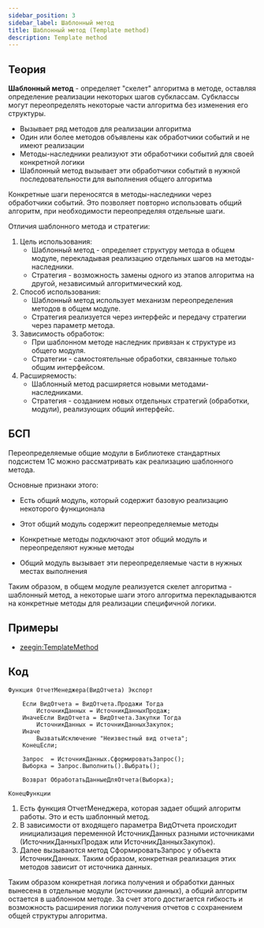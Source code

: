 ```yaml
---
sidebar_position: 3
sidebar_label: Шаблонный метод
title: Шаблонный метод (Template method)
description: Template method
---
```

## Теория
**Шаблонный метод** - определяет "скелет" алгоритма в методе, оставляя определение реализации некоторых шагов субклассам. Субклассы могут переопределять некоторые части алгоритма без изменения его структуры.

- Вызывает ряд методов для реализации алгоритма
- Один или более методов объявлены как обработчики событий и не имеют реализации
- Методы-наследники реализуют эти обработчики событий для своей конкретной логики
- Шаблонный метод вызывает эти обработчики событий в нужной последовательности для выполнения общего алгоритма

Конкретные шаги переносятся в методы-наследники через обработчики событий. Это позволяет повторно использовать общий алгоритм, при необходимости переопределяя отдельные шаги.

Отличия шаблонного метода и стратегии:

1. Цель использования:
    - Шаблонный метод - определяет структуру метода в общем модуле, перекладывая реализацию отдельных шагов на методы-наследники.
    - Стратегия - возможность замены одного из этапов алгоритма на другой, независимый алгоритмический код.
2. Способ использования:
    - Шаблонный метод использует механизм переопределения методов в общем модуле.
    - Стратегия реализуется через интерфейс и передачу стратегии через параметр метода.
3. Зависимость обработок:
    - При шаблонном методе наследник привязан к структуре из общего модуля.
    - Стратегии - самостоятельные обработки, связанные только общим интерфейсом.
4. Расширяемость:
    - Шаблонный метод расширяется новыми методами-наследниками.
    - Стратегия - созданием новых отдельных стратегий (обработки, модули), реализующих общий интерфейс.

## БСП
Переопределяемые общие модули в Библиотеке стандартных подсистем 1С можно рассматривать как реализацию шаблонного метода.

Основные признаки этого:

- Есть общий модуль, который содержит базовую реализацию некоторого функционала

- Этот общий модуль содержит переопределяемые методы

- Конкретные методы подключают этот общий модуль и переопределяют нужные методы

- Общий модуль вызывает эти переопределяемые части в нужных местах выполнения

Таким образом, в общем модуле реализуется скелет алгоритма - шаблонный метод, а некоторые шаги этого алгоритма перекладываются на конкретные методы для реализации специфичной логики.

## Примеры
- [zeegin:TemplateMethod](https://github.com/zeegin/DesignPatterns/tree/master/TemplateMethod)

## Код
```
Функция ОтчетМенеджера(ВидОтчета) Экспорт

    Если ВидОтчета = ВидОтчета.Продажи Тогда
        ИсточникДанных = ИсточникДанныхПродаж;
    ИначеЕсли ВидОтчета = ВидОтчета.Закупки Тогда
        ИсточникДанных = ИсточникДанныхЗакупок;
    Иначе  
        ВызватьИсключение "Неизвестный вид отчета";
    КонецЕсли;   

    Запрос  = ИсточникДанных.СформироватьЗапрос();
    Выборка = Запрос.Выполнить().Выбрать();

    Возврат ОбработатьДанныеДляОтчета(Выборка);

КонецФункции
```
1. Есть функция ОтчетМенеджера, которая задает общий алгоритм работы. Это и есть шаблонный метод.
2. В зависимости от входящего параметра ВидОтчета происходит инициализация переменной ИсточникДанных разными источниками (ИсточникДанныхПродаж или ИсточникДанныхЗакупок).
3. Далее вызываются метод СформироватьЗапрос у объекта ИсточникДанных. Таким образом, конкретная реализация этих методов зависит от источника данных.

Таким образом конкретная логика получения и обработки данных вынесена в отдельные модули (источники данных), а общий алгоритм остается в шаблонном методе. За счет этого достигается гибкость и возможность расширения логики получения отчетов с сохранением общей структуры алгоритма.